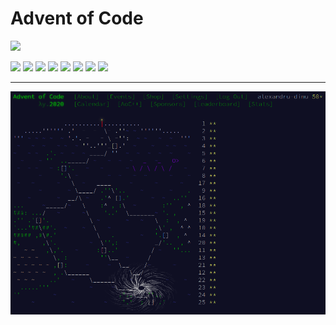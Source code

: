 # Advent of Code

[![](https://img.shields.io/badge/code%20style-black-000000)](https://github.com/psf/black)

<!-- begin-year-badge -->
[![](https://img.shields.io/badge/2022-8%20stars-9d441a)](./2022)
[![](https://img.shields.io/badge/2021-39%20stars-3b8421)](./2021)
[![](https://img.shields.io/badge/2020-50%20stars-239323)](./2020)
[![](https://img.shields.io/badge/2019-7%20stars-a3401a)](./2019)
[![](https://img.shields.io/badge/2018-0%20stars-ef0f14)](./2018)
[![](https://img.shields.io/badge/2017-0%20stars-ef0f14)](./2017)
[![](https://img.shields.io/badge/2016-0%20stars-ef0f14)](./2016)
[![](https://img.shields.io/badge/2015-4%20stars-b53418)](./2015)
<!-- end-year-badge -->

---

[![](./assets/aoc-2020.png)](./2020)
